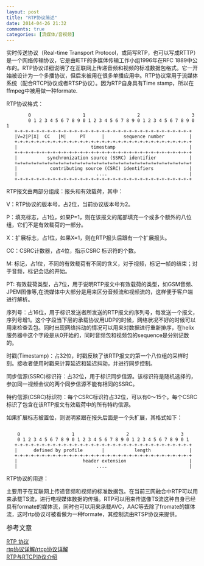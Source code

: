 ```yaml
---
layout: post
title: "RTP协议简述"
date: 2014-04-26 21:32
comments: true
categories: [流媒体/音视频]
---
```

实时传送协议（Real-time Transport Protocol，或简写RTP，也可以写成RTTP）是一个网络传输协议，它是由IETF的多媒体传输工作小组1996年在RFC 1889中公布的。RTP协议详细说明了在互联网上传递音频和视频的标准数据包格式。它一开始被设计为一个多播协议，但后来被用在很多单播应用中。RTP协议常用于流媒体系统（配合RTCP协议或者RTSP协议）。因为RTP自身具有Time stamp，所以在ffmpeg中被用做一种formate.

RTP协议格式：
```
        0                   1                   2                   3    
        0 1 2 3 4 5 6 7 8 9 0 1 2 3 4 5 6 7 8 9 0 1 2 3 4 5 6 7 8 9 0 1   
   +-+-+-+-+-+-+-+-+-+-+-+-+-+-+-+-+-+-+-+-+-+-+-+-+-+-+-+-+-+-+-+-+   
   |V=2|P|X|  CC   |M|     PT      |       sequence number         |    
   +-+-+-+-+-+-+-+-+-+-+-+-+-+-+-+-+-+-+-+-+-+-+-+-+-+-+-+-+-+-+-+-+   
   |                           timestamp                           |   
   +-+-+-+-+-+-+-+-+-+-+-+-+-+-+-+-+-+-+-+-+-+-+-+-+-+-+-+-+-+-+-+-+   
   |           synchronization source (SSRC) identifier            |   
   +=+=+=+=+=+=+=+=+=+=+=+=+=+=+=+=+=+=+=+=+=+=+=+=+=+=+=+=+=+=+=+=+   
   |            contributing source (CSRC) identifiers             |   
   |                             ....                              |  
   +-+-+-+-+-+-+-+-+-+-+-+-+-+-+-+-+-+-+-+-+-+-+-+-+-+-+-+-+-+-+-+-+  
```  
<!--more-->
RTP报文由两部分组成：报头和有效载荷，其中：

V：RTP协议的版本号，占2位，当前协议版本号为2。

P：填充标志，占1位，如果P=1，则在该报文的尾部填充一个或多个额外的八位组，它们不是有效载荷的一部分。

X：扩展标志，占1位，如果X=1，则在RTP报头后跟有一个扩展报头。

CC：CSRC计数器，占4位，指示CSRC 标识符的个数。

M: 标记，占1位，不同的有效载荷有不同的含义，对于视频，标记一帧的结束；对于音频，标记会话的开始。

PT: 有效载荷类型，占7位，用于说明RTP报文中有效载荷的类型，如GSM音频、JPEM图像等,在流媒体中大部分是用来区分音频流和视频流的，这样便于客户端进行解析。

序列号：占16位，用于标识发送者所发送的RTP报文的序列号，每发送一个报文，序列号增1。这个字段当下层的承载协议用UDP的时候，网络状况不好的时候可以用来检查丢包。同时出现网络抖动的情况可以用来对数据进行重新排序，在helix服务器中这个字段是从0开始的，同时音频包和视频包的sequence是分别记数的。

时戳(Timestamp)：占32位，时戳反映了该RTP报文的第一个八位组的采样时刻。接收者使用时戳来计算延迟和延迟抖动，并进行同步控制。

同步信源(SSRC)标识符：占32位，用于标识同步信源。该标识符是随机选择的，参加同一视频会议的两个同步信源不能有相同的SSRC。

特约信源(CSRC)标识符：每个CSRC标识符占32位，可以有0～15个。每个CSRC标识了包含在该RTP报文有效载荷中的所有特约信源。

如果扩展标志被置位，则说明紧跟在报头后面是一个头扩展，其格式如下：
```

    0                   1                   2                   3
    0 1 2 3 4 5 6 7 8 9 0 1 2 3 4 5 6 7 8 9 0 1 2 3 4 5 6 7 8 9 0 1
   +-+-+-+-+-+-+-+-+-+-+-+-+-+-+-+-+-+-+-+-+-+-+-+-+-+-+-+-+-+-+-+-+
   |      defined by profile       |           length              |
   +-+-+-+-+-+-+-+-+-+-+-+-+-+-+-+-+-+-+-+-+-+-+-+-+-+-+-+-+-+-+-+-+
   |                        header extension                       |
   |                             ....                              |
```

RTP协议的用途：

主要用于在互联网上传递音频和视频的标准数据包。在当前三网融合中RTP可以用来承载TS流，进行电视媒体数据的传播。RTP可以用来传送像TS流这种自身已经具有formate的媒体流，同时也可以用来承载AVC，AAC等去除了fromate的媒体流，这时rtp协议可被看做为一种formate，其控制流由RTSP协议来提供。

<big>参考文章</big>  

[RTP 协议](http://www.cnblogs.com/qingquan/archive/2011/07/28/2120440.html)  
[rtp协议详解/rtcp协议详解](http://www.cnblogs.com/li0803/archive/2010/11/20/1882792.html)  
[RTP与RTCP协议介绍](http://zhangjunhd.blog.51cto.com/113473/25481)  